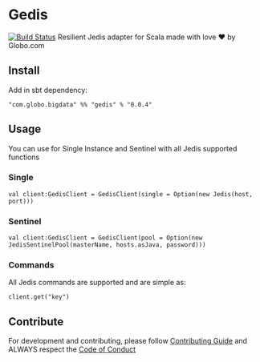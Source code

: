 # Gedis

[![Build Status](https://travis-ci.com/globocom/gedis.svg?branch=master)](https://travis-ci.com/globocom/gedis)
Resilient Jedis adapter for Scala made with love :heart: by Globo.com

## Install

Add in sbt dependency: 
```
"com.globo.bigdata" %% "gedis" % "0.0.4"
```

## Usage

You can use for Single Instance and Sentinel with all Jedis supported functions

### Single

```
val client:GedisClient = GedisClient(single = Option(new Jedis(host, port)))
```

### Sentinel
```
val client:GedisClient = GedisClient(pool = Option(new JedisSentinelPool(masterName, hosts.asJava, password)))
```

### Commands

All Jedis commands are supported and are simple as:
```
client.get("key")
```

## Contribute

For development and contributing, please follow [Contributing Guide](https://github.com/globocom/gedis/blob/master/CONTRIBUTING.md) and ALWAYS respect the [Code of Conduct](https://github.com/globocom/gedis/blob/master/CODE_OF_CONDUCT.md)
